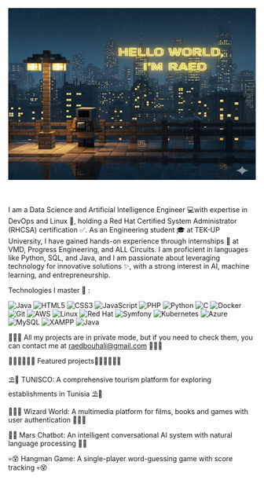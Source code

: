 <div align="center">
  <img src="unnamed.png" alt="HELLO WORLD, I'M RAED" width="1400" height="350" >
</div>
<br> 
<br>


I am a Data Science and Artificial Intelligence Engineer 💻with expertise in DevOps and Linux 🐧, holding a Red Hat Certified System Administrator (RHCSA) certification ✅.
 As an Engineering student 🎓 at TEK-UP University, I have gained hands-on experience through internships 💼 at VMD, Progress Engineering, and ALL Circuits. I am proficient in languages like Python, SQL, and Java, and I am passionate about leveraging technology for innovative solutions ✨, with a strong interest in AI, machine learning, and entrepreneurship.

Technologies I master 🚀 :

![Java](https://img.shields.io/badge/Java-007396?style=for-the-badge&logo=java&logoColor=white)
![HTML5](https://img.shields.io/badge/HTML5-E34F26?style=for-the-badge&logo=html5&logoColor=white)
![CSS3](https://img.shields.io/badge/CSS3-1572B6?style=for-the-badge&logo=css3&logoColor=white)
![JavaScript](https://img.shields.io/badge/JavaScript-F7DF1E?style=for-the-badge&logo=javascript&logoColor=black)
![PHP](https://img.shields.io/badge/PHP-777BB4?style=for-the-badge&logo=php&logoColor=white)
![Python](https://img.shields.io/badge/Python-3776AB?style=for-the-badge&logo=python&logoColor=white)
![C](https://img.shields.io/badge/C-00599C?style=for-the-badge&logo=c&logoColor=white)
![Docker](https://img.shields.io/badge/Docker-2496ED?style=for-the-badge&logo=docker&logoColor=white)
![Git](https://img.shields.io/badge/Git-F05032?style=for-the-badge&logo=git&logoColor=white)
![AWS](https://img.shields.io/badge/AWS-232F3E?style=for-the-badge&logo=amazon-aws&logoColor=white)
![Linux](https://img.shields.io/badge/Linux-FCC624?style=for-the-badge&logo=linux&logoColor=black)
![Red Hat](https://img.shields.io/badge/Red%20Hat-EE0000?style=for-the-badge&logo=redhat&logoColor=white)
![Symfony](https://img.shields.io/badge/Symfony-000000?style=for-the-badge&logo=symfony&logoColor=white)
![Kubernetes](https://img.shields.io/badge/Kubernetes-326CE5?style=for-the-badge&logo=kubernetes&logoColor=white)
![Azure](https://img.shields.io/badge/Microsoft%20Azure-0078D4?style=for-the-badge&logo=microsoft-azure&logoColor=white)
![MySQL](https://img.shields.io/badge/MySQL-4479A1?style=for-the-badge&logo=mysql&logoColor=white)
![XAMPP](https://img.shields.io/badge/XAMPP-FB7A24?style=for-the-badge&logo=xampp&logoColor=white)
![Java](https://img.shields.io/badge/Java-007396?style=for-the-badge&logo=java&logoColor=white)

🚨🚨🚨  All my projects are in private mode, but if you need to check them, you can contact me at raedbouhali@gmail.com 🚨🚨🚨





👨🏻‍💻👩🏻‍💻 Featured projects👨🏻‍💻👩🏻‍💻


⛱️🛬 TUNISCO: A comprehensive tourism platform for exploring establishments in Tunisia ⛱️🛬

🧙‍♂️🏰 Wizard World: A multimedia platform for films, books and games with user authentication 🧙‍♂️🏰

🤖✨ Mars Chatbot: An intelligent conversational AI system with natural language processing 🤖✨

💀😵 Hangman Game: A single-player word-guessing game with score tracking 💀😵
